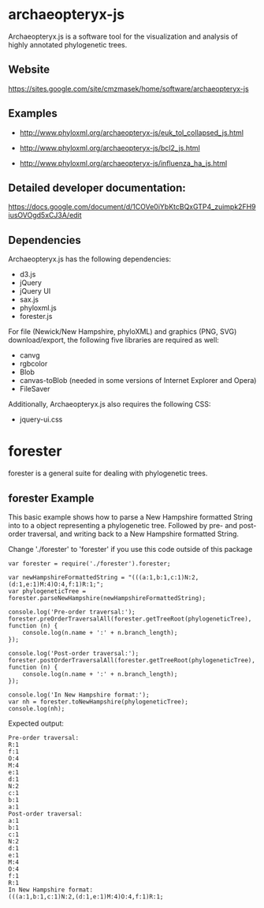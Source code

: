 # archaeopteryx-js
Archaeopteryx.js is a software tool for the visualization and analysis of highly annotated phylogenetic trees.


## Website
https://sites.google.com/site/cmzmasek/home/software/archaeopteryx-js


## Examples

* http://www.phyloxml.org/archaeopteryx-js/euk_tol_collapsed_js.html

* http://www.phyloxml.org/archaeopteryx-js/bcl2_js.html

* http://www.phyloxml.org/archaeopteryx-js/influenza_ha_js.html


## Detailed developer documentation:
https://docs.google.com/document/d/1COVe0iYbKtcBQxGTP4_zuimpk2FH9iusOVOgd5xCJ3A/edit


## Dependencies
Archaeopteryx.js has the following dependencies:
* d3.js 
* jQuery
* jQuery UI
* sax.js
* phyloxml.js
* forester.js

For file (Newick/New Hampshire, phyloXML) and graphics (PNG, SVG) download/export, the following five libraries are required as well:
* canvg
* rgbcolor
* Blob
* canvas-toBlob (needed in some versions of Internet Explorer and Opera)
* FileSaver

Additionally, Archaeopteryx.js also requires the following CSS:
* jquery-ui.css



# forester
forester is a general suite for dealing with phylogenetic trees.

## forester Example

This basic example shows how to parse a New Hampshire formatted String
into to a object representing a phylogenetic tree.
Followed by pre- and post-order traversal,
and writing back to a New Hampshire formatted String.

Change './forester' to 'forester' if you use this code outside of this package

```
var forester = require('./forester').forester;

var newHampshireFormattedString = "(((a:1,b:1,c:1)N:2,(d:1,e:1)M:4)O:4,f:1)R:1;";
var phylogeneticTree = forester.parseNewHampshire(newHampshireFormattedString);

console.log('Pre-order traversal:');
forester.preOrderTraversalAll(forester.getTreeRoot(phylogeneticTree), function (n) {
    console.log(n.name + ':' + n.branch_length);
});

console.log('Post-order traversal:');
forester.postOrderTraversalAll(forester.getTreeRoot(phylogeneticTree), function (n) {
    console.log(n.name + ':' + n.branch_length);
});

console.log('In New Hampshire format:');
var nh = forester.toNewHampshire(phylogeneticTree);
console.log(nh);
```

Expected output:

```
Pre-order traversal:
R:1
f:1
O:4
M:4
e:1
d:1
N:2
c:1
b:1
a:1
Post-order traversal:
a:1
b:1
c:1
N:2
d:1
e:1
M:4
O:4
f:1
R:1
In New Hampshire format:
(((a:1,b:1,c:1)N:2,(d:1,e:1)M:4)O:4,f:1)R:1;
```






